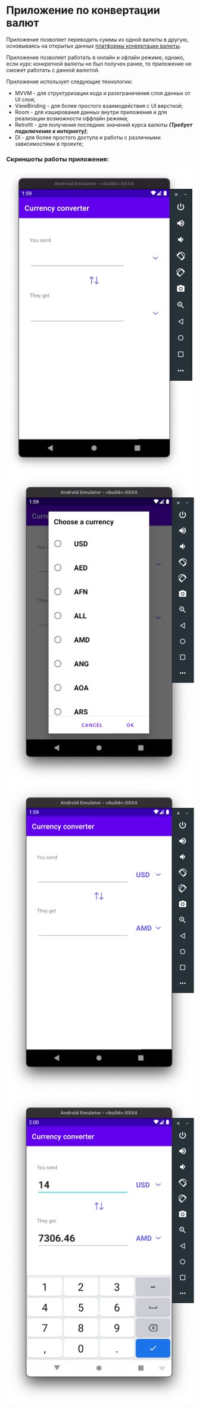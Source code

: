 # Приложение по конвертации валют

Приложение позволяет переводить суммы из одной валюты в другую, основываясь на открытых данных [платформы конвертации валюты](https://www.exchangerate-api.com).

Приложение позволяет работать в онлайн и офлайн режиме, однако, если курс конкретной валюты не был получен ранее, то приложение не сможет работать с данной валютой.

Приложение использует следующие технологии:

* MVVM - для структуризации кода и разограничения слоя данных от UI слоя;
* ViewBinding - для более простого взаимодействия с UI версткой;
* Room - для кэширования данных внутри приложения и для реализации возможности оффлайн режима;
* Retrofit - для получения последних значений курса валюты ***(Требует подключение к интернету)***;
* DI - для более простого доступа и работы с различными зависимостями в проекте;

### Скриншоты работы приложения:

![Приветсвенный экран](Photos/1.png)
![Экран выбора валют](Photos/2.png)
![Перевод Долларов (USD) в Армянский драм (AMD)](Photos/3.png)
![Вывод результата перевода](Photos/4.png)
